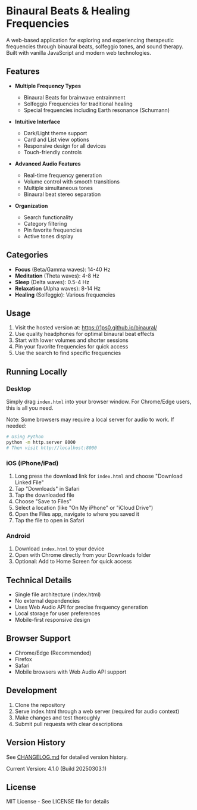 # Binaural Beats & Healing Frequencies

A web-based application for exploring and experiencing therapeutic frequencies through binaural beats, solfeggio tones, and sound therapy. Built with vanilla JavaScript and modern web technologies.

## Features

- **Multiple Frequency Types**
  - Binaural Beats for brainwave entrainment
  - Solfeggio Frequencies for traditional healing
  - Special frequencies including Earth resonance (Schumann)

- **Intuitive Interface**
  - Dark/Light theme support
  - Card and List view options
  - Responsive design for all devices
  - Touch-friendly controls

- **Advanced Audio Features**
  - Real-time frequency generation
  - Volume control with smooth transitions
  - Multiple simultaneous tones
  - Binaural beat stereo separation

- **Organization**
  - Search functionality
  - Category filtering
  - Pin favorite frequencies
  - Active tones display

## Categories

- **Focus** (Beta/Gamma waves): 14-40 Hz
- **Meditation** (Theta waves): 4-8 Hz
- **Sleep** (Delta waves): 0.5-4 Hz
- **Relaxation** (Alpha waves): 8-14 Hz
- **Healing** (Solfeggio): Various frequencies

## Usage

1. Visit the hosted version at: https://1ps0.github.io/binaural/
2. Use quality headphones for optimal binaural beat effects
3. Start with lower volumes and shorter sessions
4. Pin your favorite frequencies for quick access
5. Use the search to find specific frequencies

## Running Locally

### Desktop
Simply drag `index.html` into your browser window. For Chrome/Edge users, this is all you need.

Note: Some browsers may require a local server for audio to work. If needed:
```bash
# Using Python
python -m http.server 8000
# Then visit http://localhost:8000
```

### iOS (iPhone/iPad)
1. Long press the download link for `index.html` and choose "Download Linked File"
2. Tap "Downloads" in Safari
3. Tap the downloaded file
4. Choose "Save to Files"
5. Select a location (like "On My iPhone" or "iCloud Drive")
6. Open the Files app, navigate to where you saved it
7. Tap the file to open in Safari

### Android
1. Download `index.html` to your device
2. Open with Chrome directly from your Downloads folder
3. Optional: Add to Home Screen for quick access

## Technical Details

- Single file architecture (index.html)
- No external dependencies
- Uses Web Audio API for precise frequency generation
- Local storage for user preferences
- Mobile-first responsive design

## Browser Support

- Chrome/Edge (Recommended)
- Firefox
- Safari
- Mobile browsers with Web Audio API support

## Development

1. Clone the repository
2. Serve index.html through a web server (required for audio context)
3. Make changes and test thoroughly
4. Submit pull requests with clear descriptions

## Version History

See [CHANGELOG.md](CHANGELOG.md) for detailed version history.

Current Version: 4.1.0 (Build 20250303.1)

## License

MIT License - See LICENSE file for details 